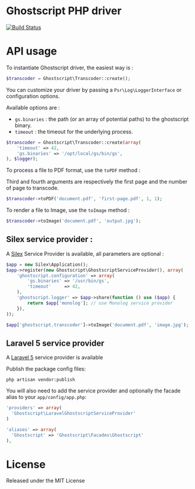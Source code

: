 # Ghostscript PHP driver

[![Build Status](https://secure.travis-ci.org/alchemy-fr/Ghostscript-PHP.png)](http://travis-ci.org/alchemy-fr/Ghostscript-PHP)

# API usage

To instantiate Ghostscript driver, the easiest way is :

```php
$transcoder = Ghostscript\Transcoder::create();
```

You can customize your driver by passing a `Psr\Log\LoggerInterface` or
configuration options.

Available options are :

 - `gs.binaries` : the path (or an array of potential paths) to the ghostscript binary.
 - `timeout` : the timeout for the underlying process.

```php
$transcoder = Ghostscript\Transcoder::create(array(
    'timeout' => 42,
    'gs.binaries' => '/opt/local/gs/bin/gs',
), $logger);
```

To process a file to PDF format, use the `toPDF` method :

Third and fourth arguments are respectively the first page and the number of
page to transcode.

```php
$transcoder->toPDF('document.pdf', 'first-page.pdf', 1, 1);
```

To render a file to Image, use the `toImage` method :

```php
$transcoder->toImage('document.pdf', 'output.jpg');
```

## Silex service provider :

A [Silex](silex.sensiolabs.org) Service Provider is available, all parameters
are optional :

```php
$app = new Silex\Application();
$app->register(new Ghostscript\GhostscriptServiceProvider(), array(
    'ghostscript.configuration' => array(
        'gs.binaries' => '/usr/bin/gs',
        'timeout'     => 42,
    ),
    'ghostscript.logger' => $app->share(function () use ($app) {
        return $app['monolog']; // use Monolog service provider
    }),
));

$app['ghostscript.transcoder']->toImage('document.pdf', 'image.jpg');
```

## Laravel 5 service provider

A [Laravel 5](http://laravel.com/) service provider is available

Publish the package config files:

    php artisan vendor:publish

You will also need to add the service provider and optionally the facade alias to your `app/config/app.php`:

```php
'providers' => array(
  'Ghostscript\LaravelGhostscriptServiceProvider'
)

'aliases' => array(
  'Ghostscript' => 'Ghostscript\Facades\Ghostscript'
),
```

# License

Released under the MIT License
